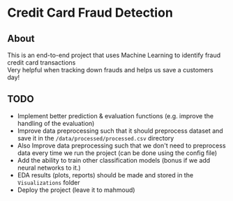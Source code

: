 # Credit Card Fraud Detection

## About
This is an end-to-end project that uses Machine Learning to identify fraud credit card transactions </br>
Very helpful when tracking down frauds and helps us save a customers day!

## TODO
- Implement better prediction & evaluation functions (e.g. improve the handling of the evaluation)
- Improve data preprocessing such that it should preprocess dataset and save it in the `/data/processed/processed.csv` directory
- Also Improve data preprocessing such that we don't need to preprocess data every time we run the project (can be done using the config file)
- Add the ability to train other classification models (bonus if we add neural networks to it.)
- EDA results (plots, reports) should be made and stored in the `Visualizations` folder
- Deploy the project (leave it to mahmoud)